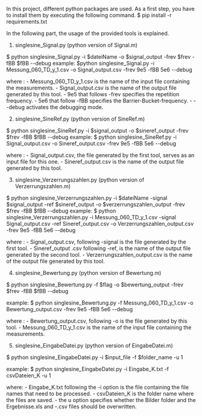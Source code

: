 In this project, different python packages are used. As a first step, you have to install them by executing the following command.
$ pip install -r requirements.txt

In the following part, the usage of the provided tools is explained.
1. singlesine_Signal.py (python version of Signal.m)

$ python singlesine_Signal.py -i $dateiName -o $signal_output -frev $frev -fBB $fBB --debug
example:
$python singlesine_Signal.py -i Messung_060_TD_y_1.csv -o Signal_output.csv -frev 9e5 -fBB 5e6 --debug

where :     - Messung_060_TD_y_1.csv is the name of the input file containing the measurements.
                 - Signal_output.csv is the name of the output file generated by this tool.
                 - 9e5 that follows -frev specifies the repetition frequency.
                 - 5e6 that follow -fBB specifies the Barrier-Bucket-frequency.
                 - --debug activates the debugging mode.


2. singlesine_SineRef.py (python version of SineRef.m)

$ python singlesine_SineRef.py -i $signal_output -o $sineref_output -frev $frev -fBB $fBB --debug
example:
$ python singlesine_SineRef.py -i Signal_output.csv -o Sineref_output.csv -frev 9e5 -fBB 5e6 --debug

where :     - Signal_output.csv, the file generated by the first tool, serves as an input file for this one.
                 - Sineref_output.csv is the name of the output file generated by this tool.

3. singlesine_Verzerrungszahlen.py (python version of Verzerrungszahlen.m)

$ python singlesine_Verzerrungszahlen.py -i $dateiName -signal $signal_output -ref $sineref_output -o $verzerrungszahlen_output -frev $frev -fBB $fBB --debug
example:
$ python singlesine_Verzerrungszahlen.py -i Messung_060_TD_y_1.csv -signal Signal_output.csv -ref Sineref_output.csv -o Verzerrungszahlen_output.csv -frev 9e5 -fBB 5e6 --debug

where :     - Signal_output.csv, following -signal is the file generated by the first tool.
                - Sineref_output .csv following -ref, is the name of the output file generated by the second tool.
                - Verzerrungszahlen_output.csv is the name of the output file generated by this tool.


4. singlesine_Bewertung.py (python version of Bewertung.m)

$ python singlesine_Bewertung.py -f $flag -o $bewertung_output -frev $frev -fBB $fBB --debug

example:
$ python singlesine_Bewertung.py -f Messung_060_TD_y_1.csv -o Bewertung_output.csv -frev 9e5 -fBB 5e6 --debug

where :     - Bewertung_output.csv, following -o is the file generated by this tool.
                - Messung_060_TD_y_1.csv is the name of the input file containing the measurements.
                
5. singlesine_EingabeDatei.py (python version of EingabeDatei.m)    

$ python singlesine_EingabeDatei.py -i $input_file -f $folder_name -u 1

example: 
$ python singlesine_EingabeDatei.py -i Eingabe_K.txt -f csvDateien_K -u 1

where: 
            - Eingabe_K.txt following the -i option is the file containing the file names that need to be processed.
            - csvDateien_K is the folder name where the files are saved.
            - the u option specifies whether the Bilder folder and the Ergebnisse.xls and -.csv files should be overwritten.
        
